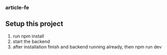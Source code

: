 ### article-fe

## Setup this project
1. run npm install
2. start the backend
3. after installation finish and backend running already, then npm run dev